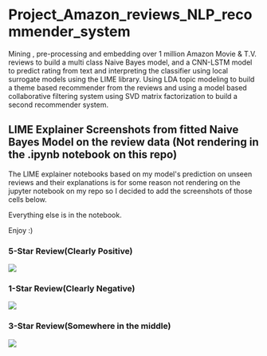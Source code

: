 # Project_Amazon_reviews_NLP_recommender_system
Mining , pre-processing and embedding over 1 million Amazon Movie & T.V. reviews to build a multi class Naive Bayes model, and a CNN-LSTM model to predict rating from text and interpreting the classifier using local surrogate models using the LIME library. Using LDA topic modeling to build a theme based recommender from the reviews and using a model based collaborative filtering system using SVD  matrix factorization to build a second recommender system. 


<h2>LIME Explainer Screenshots from fitted Naive Bayes Model on the review data (Not rendering in the .ipynb notebook on this repo)</h2>
The LIME explainer notebooks based on my model's prediction on unseen reviews and their explanations is for some reason not rendering on the jupyter notebook on my repo so I decided to add the screenshots of those cells below.

Everything else is in the notebook. 

Enjoy
:) 

<h3>
5-Star Review(Clearly Positive)
</h3>
<img src = 'https://github.com/satyamt13/Project_Amazon_reviews_NLP_recommender_system/blob/master/5_star_pred_explained.png'>

<h3>
1-Star Review(Clearly Negative)
</h3>
<img src = 'https://github.com/satyamt13/Project_Amazon_reviews_NLP_recommender_system/blob/master/1_star_pred_explained.png'>

<h3>
3-Star Review(Somewhere in the middle)
</h3>
<img src = 'https://github.com/satyamt13/Project_Amazon_reviews_NLP_recommender_system/blob/master/3_star_pred_explained.png'>
